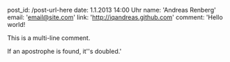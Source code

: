 post_id: /post-url-here
date: 1.1.2013 14:00 Uhr
name: 'Andreas Renberg'
email: 'email@site.com'
link: 'http://iqandreas.github.com'
comment: 'Hello world!

This is a multi-line comment.

If an apostrophe is found, it''s doubled.'